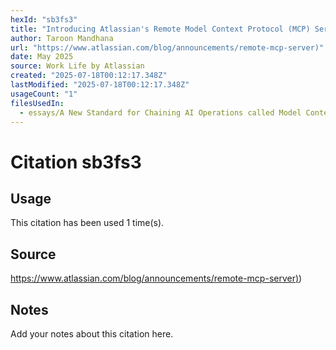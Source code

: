 ```yaml
---
hexId: "sb3fs3"
title: "Introducing Atlassian's Remote Model Context Protocol (MCP) Server - Work Life by Atlassian"
author: Taroon Mandhana
url: "https://www.atlassian.com/blog/announcements/remote-mcp-server)"
date: May 2025
source: Work Life by Atlassian
created: "2025-07-18T00:12:17.348Z"
lastModified: "2025-07-18T00:12:17.348Z"
usageCount: "1"
filesUsedIn:
  - essays/A New Standard for Chaining AI Operations called Model Context Protocol.md
---
```


# Citation sb3fs3

## Usage

This citation has been used 1 time(s).

## Source

[https://www.atlassian.com/blog/announcements/remote-mcp-server)](https://www.atlassian.com/blog/announcements/remote-mcp-server))

## Notes

Add your notes about this citation here.


